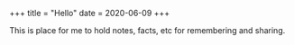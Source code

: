 +++
title = "Hello"
date = 2020-06-09
+++

This is place for me to hold notes, facts, etc for remembering and sharing. 

